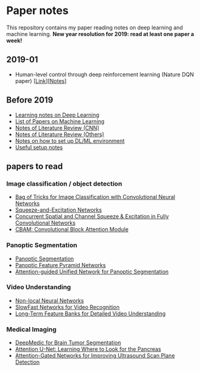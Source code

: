# Paper notes
This repository contains my paper reading notes on deep learning and machine learning. **New year resolution for 2019: read at least one paper a week!**

## 2019-01
- Human-level control through deep reinforcement learning (Nature DQN paper) [[Link](https://storage.googleapis.com/deepmind-media/dqn/DQNNaturePaper.pdf)][[Notes](paper_notes/nature_dqn_paper.md)]

## Before 2019
- [Learning notes on Deep Learning](Learning_notes.md)
- [List of Papers on Machine Learning](List_of_Machine_Learning_Papers.md)
- [Notes of Literature Review (CNN)](cnn_papers.md)
- [Notes of Literature Review (Others)](misc.md)
- [Notes on how to set up DL/ML environment](ML_DL_environment_Setup.md)
- [Useful setup notes](installation_log.md)

## papers to read

### Image classification / object detection
- [Bag of Tricks for Image Classification with Convolutional Neural Networks](https://arxiv.org/pdf/1812.01187.pdf)
- [Squeeze-and-Excitation Networks](https://arxiv.org/pdf/1709.01507.pdf)
- [Concurrent Spatial and Channel Squeeze & Excitation in Fully Convolutional Networks](https://arxiv.org/pdf/1803.02579.pdf)
- [CBAM: Convolutional Block Attention Module](https://arxiv.org/pdf/1807.06521.pdf)

### Panoptic Segmentation
- [Panoptic Segmentation](https://arxiv.org/pdf/1801.00868.pdf)
- [Panoptic Feature Pyramid Networks](https://arxiv.org/pdf/1901.02446.pdf)
- [Attention-guided Unified Network for Panoptic Segmentation](https://arxiv.org/pdf/1812.03904.pdf)

### Video Understanding
- [Non-local Neural Networks](https://arxiv.org/pdf/1711.07971.pdf)
- [SlowFast Networks for Video Recognition](https://arxiv.org/pdf/1812.03982.pdf)
- [Long-Term Feature Banks for Detailed Video Understanding](https://arxiv.org/pdf/1812.05038.pdf)

### Medical Imaging
- [DeepMedic for Brain Tumor Segmentation](https://www.microsoft.com/en-us/research/wp-content/uploads/2017/02/kamnitsas2016brats.pdf)
- [Attention U-Net: Learning Where to Look for the Pancreas](https://arxiv.org/pdf/1804.03999.pdf)
- [Attention-Gated Networks for Improving Ultrasound Scan Plane Detection](https://arxiv.org/pdf/1804.05338.pdf)